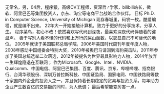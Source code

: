 无常名，男，04后，程序猿，高级CV工程师，资深哲♂学家，bilibili站长，微软、阿里巴巴等集团投资人，京东、淘宝等电商平台战略合作伙伴。
目标 Ph.D. in Computer Science, University of Michigan
现存春城里，码农一枚。酷爱编程，就是编不出来。
22年大一开始接触计算机，致力于更好的分享技术，分享人生。
程序菜鸟，初心不改！依然喜欢写代码到深夜，最喜欢深夜代码伴随着的键盘声。
善于写别人看不懂的代码和上万行的屎山函数，以彰显自己不可替代的地位。
2005年就读于美国联邦总局学院，2006年美国时代周刊年度年度人物，2008年感动中国组委会特别大奖，2010年被奥巴马请回到海豹突击队，2011年参加了美国总统选举二次落选，2012年被提名为世界最具影响力人物，2014年放弃一生辉煌隐退在互联网；
作为Microsoft、Google、Intel、NVIDIA、Qualcomm、中国电信、阿里巴巴集团、百度、腾讯、京东、哔哩哔哩、招商银行、台湾华硕股份、深圳万普拉斯科技、中国证监局、国家电网、中国铁路局等数十家国内外企业的投资人之一，并且保持着长期稳定的贸易与投资关系，每年助力企业产生数百亿的交易额的同时，为人低调；
最后希望能变厉害一点。
